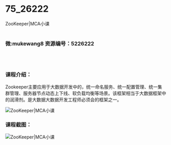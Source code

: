 # 75_26222
ZooKeeper|MCA小课
<br/></br>
<h3>微:mukewang8 资源编号：5226222</h3>
<br/></br>
<h3>课程介绍：</h3>
<p><a title="查看与 Zookeeper 相关的文章" target="_blank">Zookeeper</a>主要应用于大数据开发中的，统一命名服务、统一配置管理、统一集群管理、服务器节点动态上下线、软负载均衡等场景。该框架相当于大数据框架中的润滑剂。是大数据大数据开发工程师必须会的框架之一。</p>
<p><img src="https://www.ko996.com/wp-content/uploads/img/2022/09/1-19-300x164.png" alt="ZooKeeper|MCA小课"></p>
<div class="info-desc">
<h3>课程截图：</h3>
<p><img src="https://www.ko996.com/wp-content/uploads/img/2022/09/2-26.png" alt="ZooKeeper|MCA小课"></p>


			
</div>
